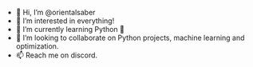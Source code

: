 - 👋 Hi, I’m @orientalsaber
- 👀 I’m interested in everything!
- 🌱 I’m currently learning Python 🐍
- 💞️ I’m looking to collaborate on Python projects, machine learning and optimization.
- 📫 Reach me on discord.

<!---
orientalsaber/orientalsaber is a ✨ special ✨ repository because its `README.md` (this file) appears on your GitHub profile.
You can click the Preview link to take a look at your changes.
--->
